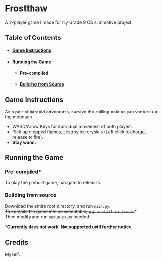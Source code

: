 # Frostthaw
A 2-player game I made for my Grade 9 CS summative project.

## Table of Contents
+ #### [Game Instructions](https://github.com/JmsTng/Summative/main/README.md#game-instructions)
+ #### [Running the Game](https://github.com/JmsTng/Summative/main/README.md#running-the-game)
  + #### [Pre-compiled](https://github.com/JmsTng/Summative/main/README.md#pre-compiled)
  + #### [Building from Source](https://github.com/JmsTng/Summative/main/README.md#building-from-source)

## Game Instructions
As a pair of intrepid adventures, survive the chilling cold as you venture up the mountain.
+ WASD/Arrow Keys for individual movement of both players.
+ Pick up dropped flames, destroy ice crystals (Left click to charge, release to fire).
+ **Stay warm.**

## Running the Game
### Pre-compiled*
To play the prebuilt game, navigate to releases.
### Building from source
Download the entire root directory, and run `main.py`. <br>
~~To compile the game into an executable, `pip install cx_freeze`~~* <br>
~~Then modify and run `setup.py` as needed.~~ <br><br>
***Currently does not work. Not supported until further notice.**

## Credits
Myself.
